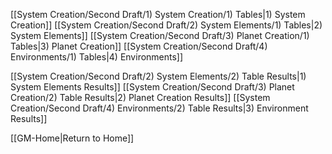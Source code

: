 [[System Creation/Second Draft/1) System Creation/1) Tables|1) System Creation]]
[[System Creation/Second Draft/2) System Elements/1) Tables|2) System Elements]]
[[System Creation/Second Draft/3) Planet Creation/1) Tables|3) Planet Creation]]
[[System Creation/Second Draft/4) Environments/1) Tables|4) Environments]]

[[System Creation/Second Draft/2) System Elements/2) Table Results|1) System Elements Results]]
[[System Creation/Second Draft/3) Planet Creation/2) Table Results|2) Planet Creation Results]]
[[System Creation/Second Draft/4) Environments/2) Table Results|3) Environment Results]]


[[GM-Home|Return to Home]]